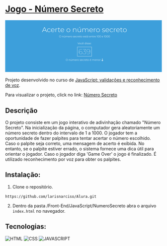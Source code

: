 # [Jogo - Número Secreto](https://larisnarciso.github.io/Alura/Front-End/JavaScript/NumeroSecreto/index.html)

![NumeroSecreto](./imagens/numerosecreto.png)

Projeto desenvolvido no curso de [JavaScript: validações e reconhecimento de voz](https://cursos.alura.com.br/course/javascript-validacoes-reconhecimento-voz).

Para visualizar o projeto, click no link: [Número Secreto](https://larisnarciso.github.io/Alura/Front-End/JavaScript/NumeroSecreto/index.html)

## Descrição

O projeto consiste em um jogo interativo de adivinhação chamado "Número Secreto". Na inicialização da página, o computador gera aleatoriamente um número secreto dentro do intervalo de 1 a 1000. O jogador tem a oportunidade de fazer palpites para tentar acertar o número escolhido.
Caso o palpite seja correto, uma mensagem de acerto é exibida. No entanto, se o palpite estiver errado, o sistema fornece uma dica útil para orientar o jogador. Caso o jogador diga 'Game Over' o jogo é finalizado.
É utilizado reconhecimento por voz para obter os palpites.

## Instalação:

1. Clone o repositório.

```
https://github.com/larisnarciso/Alura.git
```

2. Dentro da pasta /Front-End/JavaScript/NumeroSecreto abra o arquivo `index.html` no navegador.

## Tecnologias:

![HTML](https://img.shields.io/badge/html-%2320232a.svg?style=for-the-badge&logo=html5&logoColor=%e34f26)
![CSS](https://img.shields.io/badge/css-%2320232a.svg?style=for-the-badge&logo=css3&logoColor=%2361dafb)
![JAVASCRIPT](https://img.shields.io/badge/javascript-%2320232a.svg?style=for-the-badge&logo=javascript&logoColor=%)
